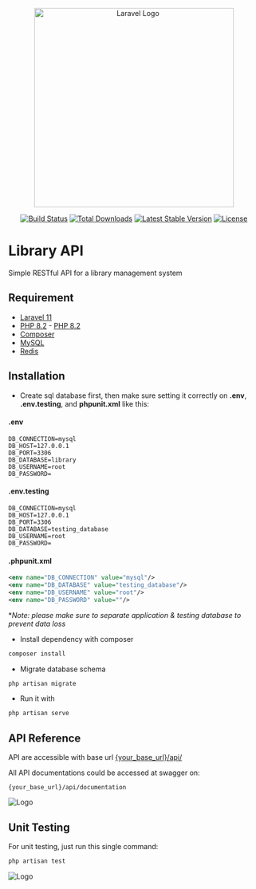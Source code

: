 <p align="center"><a href="https://laravel.com" target="_blank"><img src="https://raw.githubusercontent.com/laravel/art/master/logo-lockup/5%20SVG/2%20CMYK/1%20Full%20Color/laravel-logolockup-cmyk-red.svg" width="400" alt="Laravel Logo"></a></p>

<p align="center">
<a href="https://github.com/laravel/framework/actions"><img src="https://github.com/laravel/framework/workflows/tests/badge.svg" alt="Build Status"></a>
<a href="https://packagist.org/packages/laravel/framework"><img src="https://img.shields.io/packagist/dt/laravel/framework" alt="Total Downloads"></a>
<a href="https://packagist.org/packages/laravel/framework"><img src="https://img.shields.io/packagist/v/laravel/framework" alt="Latest Stable Version"></a>
<a href="https://packagist.org/packages/laravel/framework"><img src="https://img.shields.io/packagist/l/laravel/framework" alt="License"></a>
</p>


# Library API

Simple RESTful API for a library management system


## Requirement

- [Laravel 11](https://laravel.com/docs/11.x/releases#laravel-11)
- [PHP 8.2](https://www.php.net/releases/8.2/en.php) - [PHP 8.2](https://www.php.net/releases/8.3/en.php)
- [Composer](https://getcomposer.org/)
- [MySQL](https://www.mysql.com/)
- [Redis](https://redis.io/)

## Installation

- Create sql database first, then make sure setting it correctly on **.env**, **.env.testing**, and **phpunit.xml** like this:

#### .env
```
DB_CONNECTION=mysql
DB_HOST=127.0.0.1
DB_PORT=3306
DB_DATABASE=library
DB_USERNAME=root
DB_PASSWORD=
```

#### .env.testing
```
DB_CONNECTION=mysql
DB_HOST=127.0.0.1
DB_PORT=3306
DB_DATABASE=testing_database
DB_USERNAME=root
DB_PASSWORD=
```

#### .phpunit.xml
```xml
<env name="DB_CONNECTION" value="mysql"/>
<env name="DB_DATABASE" value="testing_database"/>
<env name="DB_USERNAME" value="root"/>
<env name="DB_PASSWORD" value=""/>
```

**Note: please make sure to separate application & testing database to prevent data loss*

- Install dependency with composer
```bash
composer install
```

- Migrate database schema
```bash
php artisan migrate
```

- Run it with
```bash
php artisan serve
```


## API Reference
API are accessible with base url [{your_base_url}/api/]()

All API documentations could be accessed at swagger on:
```
{your_base_url}/api/documentation
```
![Logo](https://i.ibb.co.com/HNC4qh1/Screenshot-2024-06-21-204850.png)



## Unit Testing

For unit testing, just run this single command:
```bash
php artisan test
```
![Logo](https://i.ibb.co.com/rMqddDq/Screenshot-2024-06-21-210052.png)


